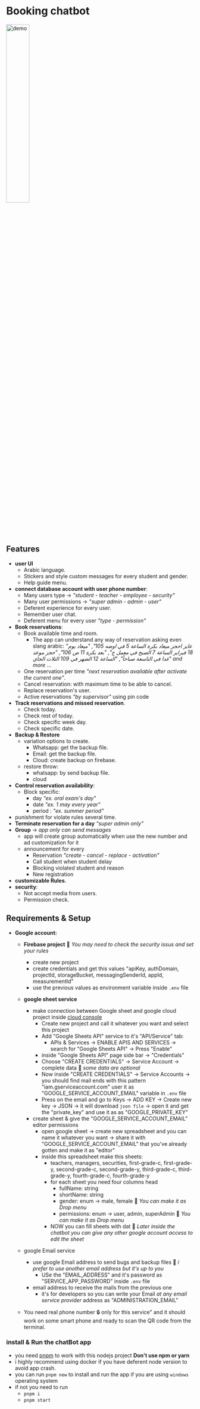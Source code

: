 # Booking chatbot

<img src="/media/demo.gif" alt="demo" width="35%" height="35%"/>

## Features

- **user UI**
  - Arabic language.
  - Stickers and style custom messages for every student and gender.
  - Help guide menu.
- **connect database account with user phone number**:
  - Many users type -> *"student - teacher - employee - security"*
  - Many user permissions -> *"super admin - admin - user"*
  - Deferent experience for every user.
  - Remember user chat.
  - Deferent menu for every user *"type - permission"*
- **Book reservations**:
  - Book available time and room.
    - The app can understand any way of reservation asking even slang arabic:
      *"عايز احجز ميعاد بكرة الساعة 5 في اوضه 105",*
      *"ميعاد يوم 18 فبراير الساعة 7 الصبح في معمل ج",*
      *"بعد بكرة 11 ص 106",*
      *"حجز موعد غدا في التاسعة صباحاً",*
      *"الساعة 12 الضهر في 109 الثلاث الجاي"*
        *and more ...*
  - One reservation per time *"next reservation available after activate the current one"*.
  - Cancel reservation: with maximum time to be able to cancel.
  - Replace reservation's user.
  - Active reservations *"by supervisor"* using pin code
- **Track reservations and missed reservation**.
  - Check today.
  - Check rest of today.
  - Check specific week day.
  - Check specific date.
- **Backup & Restore**
  - variation options to create.
    - Whatsapp: get the backup file.
    - Email: get the backup file.
    - Cloud: create backup on firebase.
  - restore throw:
    - whatsapp: by send backup file.
    - cloud
- **Control reservation availability**:
  - Block specific:
    - day *"ex. oral exam's day"*
    - date *"ex. 1 may every year"*
    - period : *"ex. summer period"*
- punishment for violate rules several time.
- **Terminate reservation for a day** *"super admin only"*
- **Group** -> *app only can send messages*
  - app will create group automatically when use the new number and ad customization for it
  - announcement for every
    - Reservation *"create - cancel - replace - activation"*
    - Call student when student delay
    - Blocking violated student and reason
    - New registration
- **customizable Rules**.
- **security**:
  - Not accept media from users.
  - Permission check.

## Requirements & Setup

- **Google account:**
  - **Firebase project** 🔔 *You may need to check the security issus and set your rules*
    - create new project
    - create credentials and get this values "apiKey, authDomain, projectId, storageBucket, messagingSenderId, appId, measurementId"
    - use the previous values as environment variable inside `.env` file
  - **google sheet service**
    - make connection between Google sheet and google cloud project inside [cloud console](https://console.cloud.google.com/)
      - Create new project and call it whatever you want and select this project
      - Add "Google Sheets API" service to it's "API/Service" tab:
        - APIs & Services -> ENABLE APIS AND SERVICES -> search for "Google Sheets API" -> Press "Enable"
      - inside "Google Sheets API" page side bar -> "Credentials"
      - Choose "CREATE CREDENTIALS" -> Service Account -> complete data 🔔 *some data are optional*
      - Now inside "CREATE CREDENTIALS" -> Service Accounts -> you should find mail ends with this pattern "iam.gserviceaccount.com" user it as "GOOGLE_SERVICE_ACCOUNT_EMAIL" variable in `.env` file
      - Press on the email and go to Keys -> ADD KEY -> Create new key -> JSON -> it will download `json file` -> open it and get the "private_key" and use it as as "GOOGLE_PRIVATE_KEY"
    - create sheet & give the "GOOGLE_SERVICE_ACCOUNT_EMAIL" editor permissions
      - open google sheet -> create new spreadsheet and you can name it whatever you want -> share it with "GOOGLE_SERVICE_ACCOUNT_EMAIL" that you've already gotten and make it as "editor"
      - inside this spreadsheet make this sheets:
        - teachers, managers, securities, first-grade-c, first-grade-y, second-grade-c, second-grade-y, third-grade-c, third-grade-y, fourth-grade-c, fourth-grade-y
        - for each sheet you need four columns head
          - fullName: string
          - shortName: string
          - gender: enum -> male, female  🔔 *You can make it as Drop menu*
          - permissions: enum -> user, admin, superAdmin 🔔 *You can make it as Drop menu*
        - NOW you can fill sheets with dat 🔔 *Later inside the chatbot you can give any other google account access to edit the sheet*
  - google Email service
    - use google Email address to send bugs and backup files 🔔 *i prefer to use another email address but it's up to you*
      - USe the "EMAIL_ADDRESS" and it's password as "SERVICE_APP_PASSWORD" inside `.env` file
    - email address to receive the mails from the previous one
      - it's for developers so you can write your Email *at any email service provider* address as "ADMINISTRATION_EMAIL"

  - You need real phone number 🔒 only for this service" and it should work on some smart phone and ready to scan the QR code from the terminal.

### install & Run the chatBot app

- you need [pnpm](https://pnpm.io/) to work with this nodejs project **Don't use npm or yarn**
- i highly recommend using docker if you have deferent node version to avoid app crash.
- you can run `pnpm new` to install and run the app if you are using `windows` operating system
- if not you need to run
  - `pnpm i`
  - `pnpm start`
